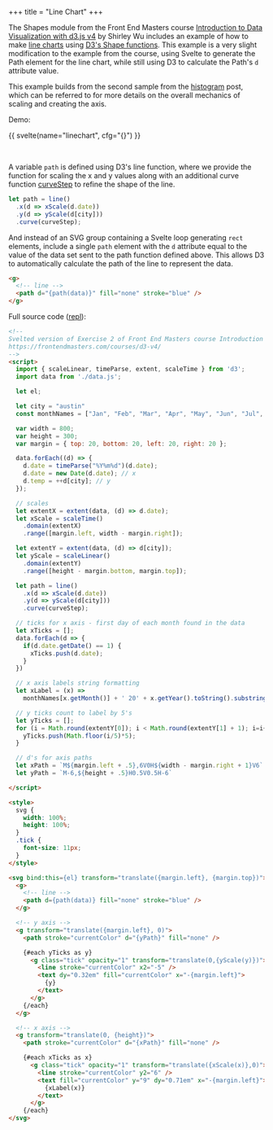 +++
title = "Line Chart"
+++

The Shapes module from the Front End Masters course [Introduction to Data Visualization with d3.js v4](https://frontendmasters.com/courses/d3-v4/) by Shirley Wu includes an example of how to make [line charts](https://github.com/d3/d3-shape#lines) using [D3's Shape functions](https://github.com/d3/d3-shape). This example is a very slight modification to the example from the course, using Svelte to generate the Path element for the line chart, while still using D3 to calculate the Path's `d` attribute value.

This example builds from the second sample from the [histogram](../histogram) post, which can be referred to for more details on the overall mechanics of scaling and creating the axis.

Demo:

{{ svelte(name="linechart", cfg="{}") }}

&nbsp;

A variable `path` is defined using D3's line function, where we provide the function for scaling the x and y values along with an additional curve function [curveStep](https://github.com/d3/d3-shape#curveStep) to refine the shape of the line.

```JavaScript
let path = line()
  .x(d => xScale(d.date))
  .y(d => yScale(d[city]))
  .curve(curveStep);
```

And instead of an SVG group containing a Svelte loop generating `rect` elements, include a single `path` element with the `d` attribute equal to the value of the data set sent to the path function defined above. This allows D3 to automatically calculate the path of the line to represent the data.

```html
<g>
  <!-- line -->
  <path d="{path(data)}" fill="none" stroke="blue" />
</g>
```

Full source code ([repl](https://svelte.dev/repl/8262eb73a08f48adba8e0b706c1a939f?version=3.22.1)):

```html
<!--
Svelted version of Exercise 2 of Front End Masters course Introduction to Data Visualization with d3.js v4 by Shirley Wu
https://frontendmasters.com/courses/d3-v4/
-->
<script>
  import { scaleLinear, timeParse, extent, scaleTime } from 'd3';
  import data from './data.js';

  let el;

  let city = "austin"
  const monthNames = ["Jan", "Feb", "Mar", "Apr", "May", "Jun", "Jul", "Aug", "Sep", "Oct", "Nov", "Dec"];

  var width = 800;
  var height = 300;
  var margin = { top: 20, bottom: 20, left: 20, right: 20 };

  data.forEach((d) => {
    d.date = timeParse("%Y%m%d")(d.date);
    d.date = new Date(d.date); // x
    d.temp = ++d[city]; // y
  });

  // scales
  let extentX = extent(data, (d) => d.date);
  let xScale = scaleTime()
    .domain(extentX)
    .range([margin.left, width - margin.right]);

  let extentY = extent(data, (d) => d[city]);
  let yScale = scaleLinear()
    .domain(extentY)
    .range([height - margin.bottom, margin.top]);

  let path = line()
    .x(d => xScale(d.date))
    .y(d => yScale(d[city]))
    .curve(curveStep);

  // ticks for x axis - first day of each month found in the data
  let xTicks = [];
  data.forEach(d => {
    if(d.date.getDate() == 1) {
      xTicks.push(d.date);
    }
  })

  // x axis labels string formatting
  let xLabel = (x) =>
    monthNames[x.getMonth()] + ' 20' + x.getYear().toString().substring(x.getYear(), 1)

  // y ticks count to label by 5's
  let yTicks = [];
  for (i = Math.round(extentY[0]); i < Math.round(extentY[1] + 1); i=i+5) {
    yTicks.push(Math.floor(i/5)*5);
  }

  // d's for axis paths
  let xPath = `M${margin.left + .5},6V0H${width - margin.right + 1}V6`
  let yPath = `M-6,${height + .5}H0.5V0.5H-6`

</script>

<style>
  svg {
    width: 100%;
    height: 100%;
  }
  .tick {
    font-size: 11px;
  }
</style>

<svg bind:this={el} transform="translate({margin.left}, {margin.top})">
  <g>
    <!-- line -->
    <path d={path(data)} fill="none" stroke="blue" />
  </g>

  <!-- y axis -->
  <g transform="translate({margin.left}, 0)">
    <path stroke="currentColor" d="{yPath}" fill="none" />

    {#each yTicks as y}
      <g class="tick" opacity="1" transform="translate(0,{yScale(y)})">
        <line stroke="currentColor" x2="-5" />
        <text dy="0.32em" fill="currentColor" x="-{margin.left}">
          {y}
        </text>
      </g>
    {/each}
  </g>

  <!-- x axis -->
  <g transform="translate(0, {height})">
    <path stroke="currentColor" d="{xPath}" fill="none" />

    {#each xTicks as x}
      <g class="tick" opacity="1" transform="translate({xScale(x)},0)">
        <line stroke="currentColor" y2="6" />
        <text fill="currentColor" y="9" dy="0.71em" x="-{margin.left}">
          {xLabel(x)}
        </text>
      </g>
    {/each}
</svg>
```
